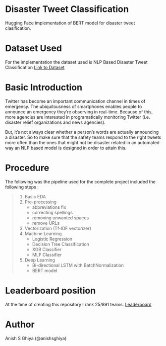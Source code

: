# Disaster Tweet Classification
Hugging Face implementation of BERT model for disaster tweet clasification. 

# Dataset Used
For the implementation the dataset used is NLP Based Disaster Tweet Classification [Link to Dataset](https://www.kaggle.com/c/nlp-getting-started/overview)<br>

# Basic Introduction 
Twitter has become an important communication channel in times of emergency.
The ubiquitousness of smartphones enables people to announce an emergency they’re observing in real-time. Because of this, more agencies are interested in programatically monitoring Twitter (i.e. disaster relief organizations and news agencies).

But, it’s not always clear whether a person’s words are actually announcing a disaster. So to make sure that the safety teams respond to the right tweets more often than the ones that might not be disaster related in an automated way an NLP based model is designed in order to attain this.

# Procedure
The following was the pipeline used for the complete project included the following steps :
> 1. Basic EDA
> 2. Pre-processing
>    * abbreviations fix 
>    * correcting spellings
>    * removing unwanted spaces
>    * remove URLs
> 4. Vectorization (Tf-IDF vectorizer)
> 5. Machine Learning 
>    * Logistic Regression
>    * Decision Tree Classification
>    * XGB Classifier
>    * MLP Classifier
> 6. Deep Learning
>    * Bi-directional LSTM with BatchNormalization
>    * BERT model 

# Leaderboard position
At the time of creating this repository I rank 25/891 teams. [Leaderboard](https://www.kaggle.com/c/nlp-getting-started/leaderboard)

# Author
Anish S Ghiya (@anishsghiya)
